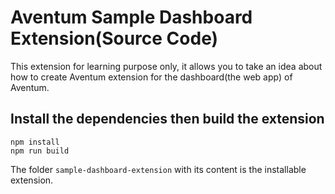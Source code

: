 # Aventum Sample Dashboard Extension(Source Code)

This extension for learning purpose only, it allows you to take an idea about how to create Aventum extension for the dashboard(the web app) of Aventum.

## Install the dependencies then build the extension

```shell
npm install
npm run build
```

The folder `sample-dashboard-extension` with its content is the installable extension.